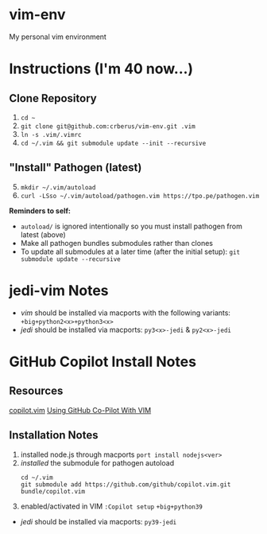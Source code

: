 # vim-env
My personal vim environment

# Instructions (I'm 40 now...)

## Clone Repository
1. `cd ~`
2. `git clone git@github.com:crberus/vim-env.git .vim`
3. `ln -s .vim/.vimrc`
4. `cd ~/.vim && git submodule update --init --recursive`

## "Install" Pathogen (latest)
5. `mkdir ~/.vim/autoload`
6. `curl -LSso ~/.vim/autoload/pathogen.vim https://tpo.pe/pathogen.vim`

**Reminders to self:**
- `autoload/` is ignored intentionally so you must install pathogen from
  latest (above)
- Make all pathogen bundles submodules rather than clones
- To update all submodules at a later time (after the initial setup):
  `git submodule update --recursive`

# jedi-vim Notes
- *vim* should be installed via macports with the following variants:
    `+big+python2<x>+python3<x>`
- *jedi* should be installed via macports: `py3<x>-jedi` & `py2<x>-jedi`

# GitHub Copilot Install Notes
## Resources
[copilot.vim](https://github.com/github/copilot.vim)
[Using GitHub Co-Pilot With VIM](https://ovid.github.io/articles/using-github-copilot-with-vim.html)

## Installation Notes
1. installed node.js through macports
    `port install nodejs<ver>`
2. _installed_ the submodule for pathogen autoload
    ```
    cd ~/.vim
    git submodule add https://github.com/github/copilot.vim.git bundle/copilot.vim
    ```
3. enabled/activated in VIM `:Copilot setup`
    `+big+python39`
- *jedi* should be installed via macports: `py39-jedi`
